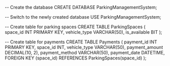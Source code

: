 -- Create the database
CREATE DATABASE ParkingManagementSystem;

-- Switch to the newly created database
USE ParkingManagementSystem;

-- Create table for parking spaces
CREATE TABLE ParkingSpaces (
    space_id INT PRIMARY KEY,
    vehicle_type VARCHAR(50),
    is_available BIT
);

-- Create table for payments
CREATE TABLE Payments (
    payment_id INT PRIMARY KEY,
    space_id INT,
    vehicle_type VARCHAR(50),
    payment_amount DECIMAL(10, 2),
    payment_method VARCHAR(50),
    payment_date DATETIME,
    FOREIGN KEY (space_id) REFERENCES ParkingSpaces(space_id)
);

